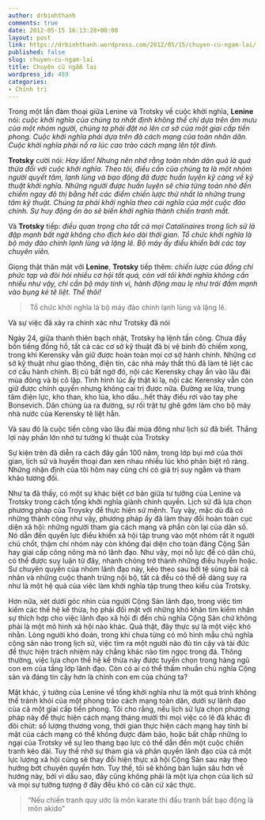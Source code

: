 ```yaml
---
author: drbinhthanh
comments: true
date: 2012-05-15 16:13:28+00:00
layout: post
link: https://drbinhthanh.wordpress.com/2012/05/15/chuyen-cu-ngam-lai/
published: false
slug: chuyen-cu-ngam-lai
title: Chuyện cũ ngẫm lại
wordpress_id: 459
categories:
- Chính trị
---
```


Trong một lần đàm thoại giữa Lenine và Trotsky về cuộc khởi nghĩa, **Lenine** nói: _cuộc khởi nghĩa của chúng ta nhất định không thể chỉ dựa trên âm mưu của một nhóm người, chúng ta phải đặt nó lên cơ sở của một giai cấp tiền phong. Cuộc khởi nghĩa phải dựa trên đà cách mạng của toàn nhân dân. Cuộc khởi nghĩa phải nổ ra lúc cao trào cách mạng lên tột đỉnh.<!-- more -->_




**Trotsky** cười nói: _Hay lắm! Nhưng nên nhớ rằng toàn nhân dân quả là quá thừa đối với cuộc khởi nghĩa. Theo tôi, điều cần của chúng ta là một nhóm người quyết tâm, lạnh lùng và bạo động đã được huấn luyện kỹ càng về kỹ thuật khởi nghĩa. Những người được huấn luyện sẽ chia từng toán nhỏ đến chiếm ngay đô thị bằng hết các điểm chiến lược thứ nhất là những trung tâm kỹ thuật. Chúng ta phải khởi nghĩa theo cái nghĩa của một cuộc đảo chính. Sự huy động ồn ào sẽ biến khởi nghĩa thành chiến tranh mất._




Và **Trotsky** tiếp: _điều quan trọng cho tất cả mọi Catalinaires trong lịch sử là đập mạnh bất ngờ không cho địch kéo dài thời gian. Tổ chức khởi nghĩa là bộ máy đảo chính lạnh lùng và lặng lẽ. Bộ máy ấy điều khiển bởi các tay chuyên viên._




Giọng thật thân mật với **Lenine**, **Trotsky** tiếp thêm: _chiến lược của đồng chí phức tạp và đòi hỏi nhiều cơ hội tốt quá, còn với tôi khởi nghĩa không cần nhiều như vậy, chỉ cần bộ máy tinh vi, hành động mau lẹ như trái đấm mạnh vào bụng kẻ tê liệt. Thế thôi!_





<blockquote> Tổ chức khởi nghĩa là bộ máy đảo chính lạnh lùng và lặng lẽ.</blockquote>




Và sự việc đã xảy ra chính xác như Trotsky đã nói




Ngày 24, giữa thanh thiên bạch nhật, Trotsky hạ lệnh tấn công. Chưa đầy bốn tiếng đồng hồ, tất cả các cơ sở kỹ thuật đã bị vệ binh đỏ chiếm xong, trong khi Kerensky vẫn giữ được hoàn toàn mọi cơ sở hành chính. Những cơ sở kỹ thuật như giao thông, điện tín, các nhà máy thất thủ đã làm tê liệt các cơ cấu hành chính. Bị cú bất ngờ đó, nội các Kerensky chạy ẩn vào lâu đài mùa đông và bị cô lập. Tình hình lúc ấy thật kì lạ, nội các Kerensky vẫn còn giữ được chính quyền nhưng không cai trị được nữa. Đường xe lửa, trung tâm điện lực, kho than, kho lúa, kho dầu…hết thảy điều rơi vào tay phe Bonsevich. Dân chúng ùa ra đường, sự rối trật tự ghê gớm làm cho bộ máy nhà nước của Kerensky tê liệt hẳn.




Và sau đó là cuộc tiến công vào lâu đài mùa đông như lịch sử đã biết. Thắng lợi này phần lớn nhờ tư tưởng kĩ thuật của Trotsky




Sự kiện trên đã diễn ra cách đây gần 100 năm, trong lớp bụi mờ của thời gian, lịch sử và huyền thoại đan xen nhau nhiều lúc khó phân biệt rõ ràng. Những nhận định của tôi hôm nay cũng chỉ có giá trị suy ngẫm và tham khảo tương đối.




Như ta đã thấy, có một sự khác biệt cơ bản giữa tư tưởng của Lenine và Trotsky trong cách tổng khởi nghĩa giành chính quyền. Lịch sử đã lựa chọn phương pháp của Troysky để thực hiện sứ mệnh. Tuy vậy, mặc dù đã có những thành công như vậy, phương pháp ấy đã làm thay đổi hoàn toàn cục diện xã hội: những người tham gia cách mạng và phần còn lại của dân số. Nó dẫn đến quyền lực điều khiển xã hội tập trung vào một nhóm rất ít người chủ chốt, thậm chí nhóm này còn không đại diện cho toàn đảng Cộng Sản hay giai cấp công nông mà nó lãnh đạo. Như vậy, mọi nỗ lực để có dân chủ, có thể được suy luận từ đây, nhanh chóng trở thành những điều huyễn hoặc. Sư chuyên quyền của nhóm lãnh đạo này, kéo theo sau bởi tệ sùng bái cá nhân và những cuộc thanh trừng nội bộ, tất cả đều có thể dễ dàng suy ra như là một hệ quả của việc làm khởi nghĩa tập trung theo kiểu của Trotsky.




Hơn nữa, xét dưới góc nhìn của người Cộng Sản lãnh đạo, trong việc tìm kiếm các thế hệ kế thừa, họ phải đối mặt với những khó khăn tìm kiếm nhân sự thích hợp cho việc lãnh đạo xã hội đi đến chủ nghĩa Cộng Sản chứ không phải là một mô hình xã hội nào khác. Quả thật, đây thực sự là một việc khó nhằn. Lòng người khó đoán, trong khi chưa từng có mô hình mẫu chủ nghĩa cộng sản nào trong lịch sử, việc tìm ra một người nào đủ tin cậy và tài đức để thực hiện trách nhiệm này chẳng khác nào tìm ngọc trong đá. Thông thường, việc lựa chọn thế hệ kế thừa này được tuyển chọn trong hàng ngũ con em của tầng lớp lãnh đạo. Còn có ai có thể thấm nhuần chủ nghĩa Cộng sản và đáng tin cậy hơn là chính con em của chúng ta?




Mặt khác, ý tưởng của Lenine về tổng khởi nghĩa như là một quá trình không thế tránh khỏi của một phong trào cách mạng toàn dân, dưới sự lãnh đạo của cả một giai cấp tiền phong. Tôi cho rằng, nếu lịch sử lựa chọn phương pháp này để thực hiện cách mạng tháng mười thì mọi việc có lẽ đã khác đi đôi chút: số lượng thương vong, thời gian thực hiện cách mạng hay tính bí mật của cách mạng có thể không được đảm bảo, hoặc bất chấp những lo ngại của Trotsky về sự leo thang bạo lực có thể dẫn đển một cuộc chiến tranh kéo dài. Tuy thế nhờ sự tham gia và phân quyền lãnh đạo của cả một lực lượng xã hội cũng sẽ thay đổi hiện thực xã hội Cộng Sản sau này theo hướng bớt chuyên quyền hơn. Tuy thế, tôi sẽ không bàn luận sâu hơn về hướng này, bởi vì dẫu sao, đây cũng không phải là một lựa chọn của lịch sử và mọi sự tưởng tượng ở đây đều khó có căn cứ xác thực.





<blockquote>“Nếu chiến tranh quy ước là môn karate thì đấu tranh bất bạo động là môn akido”</blockquote>
